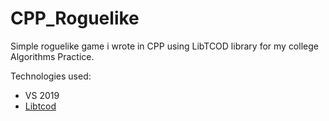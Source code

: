 # CPP_Roguelike

Simple roguelike game i wrote in CPP using LibTCOD library for my college Algorithms Practice.

Technologies used: 

- VS 2019
- [Libtcod](https://github.com/libtcod/libtcod) 
